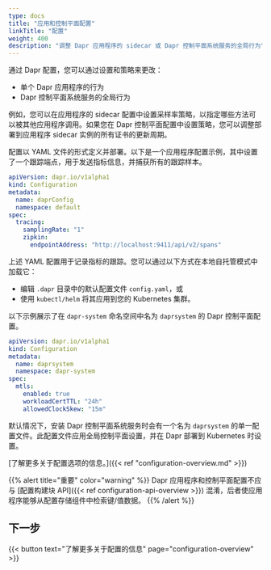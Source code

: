 ```yaml
---
type: docs
title: "应用和控制平面配置"
linkTitle: "配置"
weight: 400
description: "调整 Dapr 应用程序的 sidecar 或 Dapr 控制平面系统服务的全局行为"
---
```


通过 Dapr 配置，您可以通过设置和策略来更改：
- 单个 Dapr 应用程序的行为
- Dapr 控制平面系统服务的全局行为

例如，您可以在应用程序的 sidecar 配置中设置采样率策略，以指定哪些方法可以被其他应用程序调用。如果您在 Dapr 控制平面配置中设置策略，您可以调整部署到应用程序 sidecar 实例的所有证书的更新周期。

配置以 YAML 文件的形式定义并部署。以下是一个应用程序配置示例，其中设置了一个跟踪端点，用于发送指标信息，并捕获所有的跟踪样本。

```yaml
apiVersion: dapr.io/v1alpha1
kind: Configuration
metadata:
  name: daprConfig
  namespace: default
spec:
  tracing:
    samplingRate: "1"
    zipkin:
      endpointAddress: "http://localhost:9411/api/v2/spans"
```

上述 YAML 配置用于记录指标的跟踪。您可以通过以下方式在本地自托管模式中加载它：
- 编辑 `.dapr` 目录中的默认配置文件 `config.yaml`，或
- 使用 `kubectl/helm` 将其应用到您的 Kubernetes 集群。

以下示例展示了在 `dapr-system` 命名空间中名为 `daprsystem` 的 Dapr 控制平面配置。

```yaml
apiVersion: dapr.io/v1alpha1
kind: Configuration
metadata:
  name: daprsystem
  namespace: dapr-system
spec:
  mtls:
    enabled: true
    workloadCertTTL: "24h"
    allowedClockSkew: "15m"
```

默认情况下，安装 Dapr 控制平面系统服务时会有一个名为 `daprsystem` 的单一配置文件。此配置文件应用全局控制平面设置，并在 Dapr 部署到 Kubernetes 时设置。

[了解更多关于配置选项的信息。]({{< ref "configuration-overview.md" >}})

{{% alert title="重要" color="warning" %}}
Dapr 应用程序和控制平面配置不应与 [配置构建块 API]({{< ref configuration-api-overview >}}) 混淆，后者使应用程序能够从配置存储组件中检索键/值数据。
{{% /alert %}}

## 下一步

{{< button text="了解更多关于配置的信息" page="configuration-overview" >}}